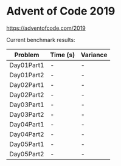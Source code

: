 Advent of Code 2019
===================

https://adventofcode.com/2019

Current benchmark results:

|Problem|Time (s)|Variance|
|-|-|-|
|Day01Part1|-|-|
|Day01Part2|-|-|
|Day02Part1|-|-|
|Day02Part2|-|-|
|Day03Part1|-|-|
|Day03Part2|-|-|
|Day04Part1|-|-|
|Day04Part2|-|-|
|Day05Part1|-|-|
|Day05Part2|-|-|
